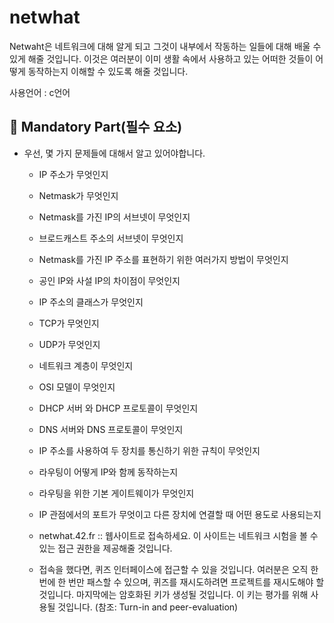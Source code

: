 # netwhat

Netwaht은 네트워크에 대해 알게 되고 그것이 내부에서 작동하는 일들에 대해 배울 수 있게 해줄 것입니다. 이것은 여러분이 이미 생활 속에서 사용하고 있는 어떠한 것들이 어떻게 동작하는지 이해할 수 있도록 해줄 것입니다.

사용언어 : c언어

## :blue_book: Mandatory Part(필수 요소)

+ 우선, 몇 가지 문제들에 대해서 알고 있어야합니다.

	+ IP 주소가 무엇인지

	+ Netmask가 무엇인지

	+ Netmask를 가진 IP의 서브넷이 무엇인지

	+ 브로드캐스트 주소의 서브넷이 무엇인지

	+ Netmask를 가진 IP 주소를 표현하기 위한 여러가지 방법이 무엇인지

	+ 공인 IP와 사설 IP의 차이점이 무엇인지

	+ IP 주소의 클래스가 무엇인지

	+ TCP가 무엇인지

	+ UDP가 무엇인지

	+ 네트워크 계층이 무엇인지

	+ OSI 모델이 무엇인지

	+ DHCP 서버 와 DHCP 프로토콜이 무엇인지

	+ DNS 서버와 DNS 프로토콜이 무엇인지

	+ IP 주소를 사용하여 두 장치를 통신하기 위한 규칙이 무엇인지

	+ 라우팅이 어떻게 IP와 함께 동작하는지

	+ 라우팅을 위한 기본 게이트웨이가 무엇인지

	+ IP 관점에서의 포트가 무엇이고 다른 장치에 연결할 때 어떤 용도로 사용되는지

	+ netwhat.42.fr :: 웹사이트로 접속하세요. 이 사이트는 네트워크 시험을 볼 수 있는 접근 권한을 제공해줄 것입니다.

	+ 접속을 했다면, 퀴즈 인터페이스에 접근할 수 있을 것입니다. 여러분은 오직 한 번에 한 번만 패스할 수 있으며, 퀴즈를 재시도하려면 프로젝트를 재시도해야 할 것입니다. 마지막에는 암호화된 키가 생성될 것입니다. 이 키는 평가를 위해 사용될 것입니다. (참조: Turn-in and peer-evaluation)


